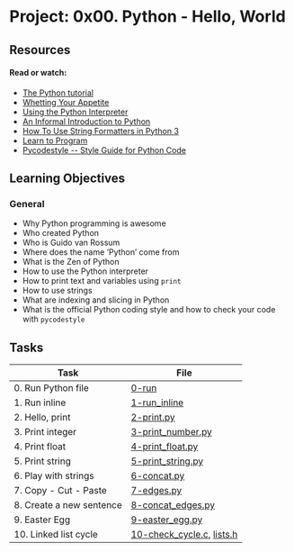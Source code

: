 # Project: 0x00. Python - Hello, World

## Resources

#### Read or watch:

* [The Python tutorial](https://intranet.alxswe.com/rltoken/JsFCs_NBzMAR7-XPAZ9BoA)
* [Whetting Your Appetite](https://intranet.alxswe.com/rltoken/kifRlLG2iMX5AZiW8lrCMg)
* [Using the Python Interpreter](https://intranet.alxswe.com/rltoken/RVpfAuagCo9SdfYeoHd6jg)
* [An Informal Introduction to Python](https://intranet.alxswe.com/rltoken/bVps0ZPWq7qVZ7vc-eJGTw)
* [How To Use String Formatters in Python 3](https://intranet.alxswe.com/rltoken/Ju0J8BxkuPX5yKZctyKfsQ)
* [Learn to Program](https://intranet.alxswe.com/rltoken/szBsJ-Qyig_RrImN7RGlOg)
* [Pycodestyle -- Style Guide for Python Code](https://intranet.alxswe.com/rltoken/tgYt-0zVy1T4sDlE9ohxnA)
## Learning Objectives

### General

* Why Python programming is awesome
* Who created Python
* Who is Guido van Rossum
* Where does the name ‘Python’ come from
* What is the Zen of Python
* How to use the Python interpreter
* How to print text and variables using <code>print</code>
* How to use strings
* What are indexing and slicing in Python
* What is the official Python coding style and how to check your code with <code>pycodestyle</code>
## Tasks

| Task | File |
| ---- | ---- |
| 0. Run Python file | [0-run](./0-run) |
| 1. Run inline | [1-run_inline](./1-run_inline) |
| 2. Hello, print | [2-print.py](./2-print.py) |
| 3. Print integer | [3-print_number.py](./3-print_number.py) |
| 4. Print float | [4-print_float.py](./4-print_float.py) |
| 5. Print string | [5-print_string.py](./5-print_string.py) |
| 6. Play with strings | [6-concat.py](./6-concat.py) |
| 7. Copy - Cut - Paste | [7-edges.py](./7-edges.py) |
| 8. Create a new sentence | [8-concat_edges.py](./8-concat_edges.py) |
| 9. Easter Egg | [9-easter_egg.py](./9-easter_egg.py) |
| 10. Linked list cycle | [10-check_cycle.c](./10-check_cycle.c), [lists.h](./lists.h) |
